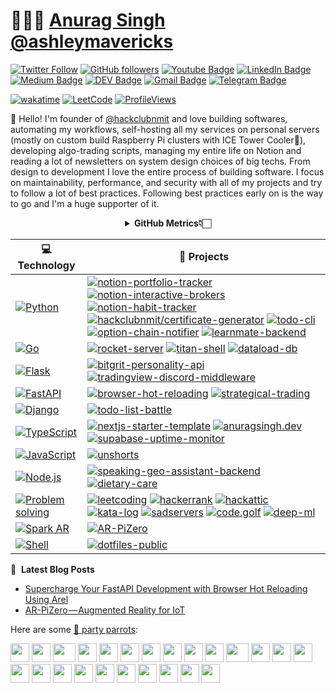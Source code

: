 # 👨🏻‍💻 [Anurag Singh](https://anuragsingh.dev) [@ashleymavericks](https://anuragsingh.dev)

[![Twitter Follow](https://img.shields.io/twitter/follow/ashleymavericks?style=social)](https://twitter.com/intent/follow?screen_name=ashleymavericks)
[![GitHub followers](https://img.shields.io/github/followers/ashleymavericks?label=Follow&style=social)](https://github.com/ashleymavericks/?tab=follow)
[![Youtube Badge](https://img.shields.io/badge/-YouTube-red?style=social&logo=Youtube&logoColor=red&link=https://www.youtube.com/@ashleymavericks)](https://www.youtube.com/@ashleymavericks)
[![LinkedIn Badge](https://img.shields.io/badge/-LinkedIn-blue?style=social&logo=Linkedin&logoColor=blue&link=https://www.linkedin.com/in/ashleymavericks/)](https://www.linkedin.com/in/ashleymavericks/)
[![Medium Badge](http://img.shields.io/badge/-Medium-1ca0f1?style=social&logo=Medium&logoColor=black&link=https://medium.com/@ashleymavericks)](https://medium.com/@ashleymavericks)
[![DEV Badge](https://img.shields.io/badge/-DEV-c14438?style=social&logo=Dev.to&logoColor=black&link=https://dev.to/ashleymavericks)](https://dev.to/ashleymavericks)
[![Gmail Badge](https://img.shields.io/badge/-email@anuragsingh.dev-c14438?style=social&logo=Gmail&logoColor=red&link=mailto:email@anuragsingh.dev)](mailto:email@anuragsingh.dev)
[![Telegram Badge](https://img.shields.io/badge/-Telegram-c14438?style=social&logo=Telegram&logoColor=red&link=https://t.me/ashleymavericks)](https://t.me/ashleymavericks)

[![wakatime](https://wakatime.com/badge/user/eafdbba4-cec2-4c99-8cd5-5fc36bb00274.svg)](https://wakatime.com/@eafdbba4-cec2-4c99-8cd5-5fc36bb00274)
[![LeetCode](https://img.shields.io/badge/dynamic/json?style=plastic&labelColor=black&color=%23ffa116&label=Solved&query=solvedOverTotal&url=https%3A%2F%2Fleetcode-badge.vercel.app%2Fapi%2Fusers%2Fashleymavericks&logo=leetcode&logoColor=yellow)](https://leetcode.com/ashleymavericks/)
[![ProfileViews](https://komarev.com/ghpvc/?username=ashleymavericks&color=red&style=flat)](https://komarev.com/ghpvc/?username=ashleymavericks)

:wave: Hello! I'm founder of [@hackclubnmit](https://github.com/hackclubnmit) and love building softwares, automating my workflows, self-hosting all my services on personal servers (mostly on custom build Raspberry Pi clusters with ICE Tower Cooler🥶), developing algo-trading scripts, managing my entire life on Notion and reading a lot of newsletters on system design choices of big techs. From design to development I love the entire process of building software. I focus on maintainability, performance, and security with all of my projects and try to follow a lot of best practices. Following best practices early on is the way to go and I'm a huge supporter of it.

<div align="center">
    <details>
        <summary><b>GitHub Metrics👇🏻</b></summary>
    <br>
        
<img src="https://metrics.lecoq.io/ashleymavericks?template=classic&isocalendar=1&followup=1&tweets=1&achievements=1&isocalendar.duration=half-year&followup.sections=repositories&followup.indepth=false&achievements.threshold=C&achievements.secrets=true&achievements.display=detailed&achievements.limit=0&achievements.ignored=follower%2C%20gister%2C%20member%2C%20forker%2C%20inspirer%2C%20influencer%2C%20worker&tweets.attachments=false&tweets.limit=2&tweets.user=ashleymavericks&config.timezone=Asia%2FKolkata">
    </details>
</div>

<!-- START OF PROFILE STACK, DO NOT REMOVE -->
| 💻 **Technology** | 🚀 **Projects** |
| - | - |
| [![Python](https://img.shields.io/static/v1?label=&message=Python&color=3776AB&logo=Python&logoColor=FFFFFF)](https://www.python.org/) | [![notion-portfolio-tracker](https://img.shields.io/static/v1?label=&message=notion-portfolio-tracker&color=000605&logo=github&logoColor=FFFFFF&labelColor=000605)](https://github.com/ashleymavericks/notion-portfolio-tracker) [![notion-interactive-brokers](https://img.shields.io/static/v1?label=&message=notion-interactive-brokers&color=000605&logo=github&logoColor=FFFFFF&labelColor=000605)](https://github.com/ashleymavericks/notion-interactive-brokers) [![notion-habit-tracker](https://img.shields.io/static/v1?label=&message=notion-habit-tracker&color=000605&logo=github&logoColor=FFFFFF&labelColor=000605)](https://github.com/ashleymavericks/notion-habit-tracker) [![hackclubnmit/certificate-generator](https://img.shields.io/static/v1?label=&message=certificate-generator&color=000605&logo=github&logoColor=FFFFFF&labelColor=000605)](https://github.com/hackclubnmit/certificate-generator) [![todo-cli](https://img.shields.io/static/v1?label=&message=todo-cli&color=000605&logo=github&logoColor=FFFFFF&labelColor=000605)](https://github.com/ashleymavericks/todo-cli) [![option-chain-notifier](https://img.shields.io/static/v1?label=&message=option-chain-notifier&color=000605&logo=github&logoColor=FFFFFF&labelColor=000605)](https://github.com/ashleymavericks/option-chain-notifier) [![learnmate-backend](https://img.shields.io/static/v1?label=&message=learnmate-backend&color=000605&logo=github&logoColor=FFFFFF&labelColor=000605)](https://github.com/ashleymavericks/learnmate-backend) |
| [![Go](https://img.shields.io/static/v1?label=&message=Go&color=00ADD8&logo=Go&logoColor=FFFFFF)](https://go.dev/) | [![rocket-server](https://img.shields.io/static/v1?label=&message=rocket-server&color=000605&logo=github&logoColor=FFFFFF&labelColor=000605)](https://github.com/ashleymavericks/rocket-server) [![titan-shell](https://img.shields.io/static/v1?label=&message=titan-shell&color=000605&logo=github&logoColor=FFFFFF&labelColor=000605)](https://github.com/ashleymavericks/titan-shell) [![dataload-db](https://img.shields.io/static/v1?label=&message=dataload-db&color=000605&logo=github&logoColor=FFFFFF&labelColor=000605)](https://github.com/ashleymavericks/dataload-db) |
| [![Flask](https://img.shields.io/static/v1?label=&message=Flask&color=000000&logo=Flask&logoColor=FFFFFF)](https://flask.palletsprojects.com/en/2.1.x/) | [![bitgrit-personality-api](https://img.shields.io/static/v1?label=&message=bitgrit-personality-api&color=000605&logo=github&logoColor=FFFFFF&labelColor=000605)](https://github.com/ashleymavericks/bitgrit-personality-api) [![tradingview-discord-middleware](https://img.shields.io/static/v1?label=&message=tradingview-discord-middleware&color=000605&logo=github&logoColor=FFFFFF&labelColor=000605)](https://github.com/ashleymavericks/tradingview-discord-middleware) |
| [![FastAPI](https://img.shields.io/static/v1?label=&message=FastAPI&color=009688&logo=FastAPI&logoColor=FFFFFF)](https://fastapi.tiangolo.com/) | [![browser-hot-reloading](https://img.shields.io/static/v1?label=&message=browser-hot-reloading&color=000605&logo=github&logoColor=FFFFFF&labelColor=000605)](https://github.com/ashleymavericks/browser-hot-reloading) [![strategical-trading](https://img.shields.io/static/v1?label=&message=strategical-trading%20(WIP)&color=000605&logo=github&logoColor=FFFFFF&labelColor=000605)](https://github.com/ashleymavericks/strategical-trading) |
| [![Django](https://img.shields.io/static/v1?label=&message=Django&color=092E20&logo=Django&logoColor=FFFFFF)](https://www.djangoproject.com/) | [![todo-list-battle](https://img.shields.io/static/v1?label=&message=todo-list-battle%20(WIP)&color=000605&logo=github&logoColor=FFFFFF&labelColor=000605)](https://github.com/ashleymavericks/todo-list-battle) |
| [![TypeScript](https://img.shields.io/static/v1?label=&message=TypeScript&color=3178C6&logo=TypeScript&logoColor=FFFFFF)](https://www.typescriptlang.org/) | [![nextjs-starter-template](https://img.shields.io/static/v1?label=&message=nextjs-starter-template&color=000605&logo=github&logoColor=FFFFFF&labelColor=000605)](https://github.com/ashleymavericks/nextjs-starter-template) [![anuragsingh.dev](https://img.shields.io/static/v1?label=&message=anuragsingh.dev&color=000605&logo=github&logoColor=FFFFFF&labelColor=000605)](https://github.com/ashleymavericks/anuragsingh.dev) [![supabase-uptime-monitor](https://img.shields.io/static/v1?label=&message=supabase-uptime-monitor&color=000605&logo=github&logoColor=FFFFFF&labelColor=000605)](https://github.com/ashleymavericks/supabase-uptime-monitor) |
| [![JavaScript](https://img.shields.io/static/v1?label=&message=JavaScript&color=F7DF1E&logo=JavaScript&logoColor=FFFFFF)](https://javascript.info/) | [![unshorts](https://img.shields.io/static/v1?label=&message=unshorts&color=000605&logo=github&logoColor=FFFFFF&labelColor=000605)](https://github.com/ashleymavericks/unshorts) |
| [![Node.js](https://img.shields.io/static/v1?label=&message=Node.js&color=339933&logo=Node.js&logoColor=FFFFFF)](https://nodejs.org/en/) | [![speaking-geo-assistant-backend](https://img.shields.io/static/v1?label=&message=speaking-geo-assistant-backend&color=000605&logo=github&logoColor=FFFFFF&labelColor=000605)](https://github.com/ashleymavericks/speaking-geo-assistant-backend) [![dietary-care](https://img.shields.io/static/v1?label=&message=dietary-care&color=000605&logo=github&logoColor=FFFFFF&labelColor=000605)](https://github.com/ashleymavericks/dietary-care) |
| [![Problem solving](https://img.shields.io/static/v1?label=&message=Problem%20solving&color=FFA116&logo=LeetCode&logoColor=FFFFFF)](https://hackattic.com/u/ashleymavericks) | [![leetcoding](https://img.shields.io/static/v1?label=&message=leetcoding&color=000605&logo=github&logoColor=FFFFFF&labelColor=000605)](https://github.com/ashleymavericks/leetcoding) [![hackerrank](https://img.shields.io/static/v1?label=&message=hackerrank&color=000605&logo=github&logoColor=FFFFFF&labelColor=000605)](https://github.com/ashleymavericks/hackerrank) [![hackattic](https://img.shields.io/static/v1?label=&message=hackattic&color=000605&logo=github&logoColor=FFFFFF&labelColor=000605)](https://github.com/ashleymavericks/hackattic) [![kata-log](https://img.shields.io/static/v1?label=&message=kata-log&color=000605&logo=github&logoColor=FFFFFF&labelColor=000605)](https://github.com/ashleymavericks/kata-log) [![sadservers](https://img.shields.io/static/v1?label=&message=sadservers&color=000605&logo=github&logoColor=FFFFFF&labelColor=000605)](https://github.com/ashleymavericks/sadservers) [![code.golf](https://img.shields.io/static/v1?label=&message=code.golf&color=000605&logo=github&logoColor=FFFFFF&labelColor=000605)](https://github.com/ashleymavericks/code.golf) [![deep-ml](https://img.shields.io/static/v1?label=&message=deep-ml&color=000605&logo=github&logoColor=FFFFFF&labelColor=000605)](https://github.com/ashleymavericks/deep-ml) |
| [![Spark AR](https://img.shields.io/static/v1?label=&message=Spark%20AR&color=FF5C83&logo=Spark%20AR&logoColor=FFFFFF)](https://sparkar.facebook.com/ar-studio/) | [![AR-PiZero](https://img.shields.io/static/v1?label=&message=AR-PiZero&color=000605&logo=github&logoColor=FFFFFF&labelColor=000605)](https://github.com/ashleymavericks/AR-PiZero) |
| [![Shell](https://img.shields.io/static/v1?label=&message=Shell&color=4EAA25&logo=GNU%20Bash&logoColor=FFFFFF)](https://www.gnu.org/) | [![dotfiles-public](https://img.shields.io/static/v1?label=&message=dotfiles-public&color=000605&logo=github&logoColor=FFFFFF&labelColor=000605)](https://github.com/ashleymavericks/dotfiles-public) |
<!-- END OF PROFILE STACK, DO NOT REMOVE -->

📝 &nbsp;**Latest Blog Posts**
<!-- BLOG-POST-LIST:START -->
- [Supercharge Your FastAPI Development with Browser Hot Reloading Using Arel](https://dev.to/ashleymavericks/browser-hot-reloading-for-python-asgi-web-apps-using-arel-1l19)
- [AR-PiZero — Augmented Reality for IoT](https://medium.datadriveninvestor.com/ar-pizero-augmented-reality-for-iot-1210062198c0?source=rss-cda09a7745f1------2)
<!-- BLOG-POST-LIST:END -->

Here are some [🦜 party parrots](https://cultofthepartyparrot.com):

<div>
    <img src="https://cultofthepartyparrot.com/parrots/hd/githubparrot.gif" width="30" height="30"/>
    <img src="https://cultofthepartyparrot.com/flags/hd/indiaparrot.gif" width="30" height="30"/>
    <img src="https://cultofthepartyparrot.com/parrots/asyncparrot.gif" width="36" height="30"/>
    <img src="https://cultofthepartyparrot.com/parrots/hd/exceptionallyfastparrot.gif" width="30" height="30"/>
    <img src="https://cultofthepartyparrot.com/parrots/hd/60fpsparrot.gif" width="30" height="30"/>
    <img src="https://cultofthepartyparrot.com/parrots/hd/jumpingparrot.gif" width="30" height="30"/>
    <img src="https://cultofthepartyparrot.com/parrots/hd/opensourceparrot.gif" width="30" height="30"/>
    <img src="https://cultofthepartyparrot.com/parrots/hd/dealwithitnowparrot.gif" width="30" height="30"/>
    <img src="https://cultofthepartyparrot.com/parrots/hd/hypnoparrotlight.gif" width="30" height="30"/>
    <img src="https://cultofthepartyparrot.com/parrots/databaseparrot.gif" width="30" height="30"/>
    <img src="https://cultofthepartyparrot.com/parrots/fixparrot.gif" width="36" height="30"/>
    <img src="https://cultofthepartyparrot.com/parrots/hd/laptop_parrot.gif" width="30" height="30"/>
    <img src="https://cultofthepartyparrot.com/parrots/hd/spinningparrot.gif" width="30" height="30"/>
    <img src="https://cultofthepartyparrot.com/parrots/hd/levitationparrot.gif" width="30" height="30"/>
    <img src="https://cultofthepartyparrot.com/parrots/hd/meldparrot.gif" width="30" height="30"/>
    <img src="https://cultofthepartyparrot.com/parrots/slomoparrot.gif" width="30" height="30"/>
    <img src="https://cultofthepartyparrot.com/parrots/hd/moonwalkingparrot.gif" width="30" height="30"/>
    <img src="https://cultofthepartyparrot.com/parrots/hd/stableparrot.gif" width="30" height="30"/>
    <img src="https://cultofthepartyparrot.com/parrots/hd/scienceparrot.gif" width="30" height="30"/>
    <img src="https://cultofthepartyparrot.com/parrots/hd/pirateparrot.gif" width="30" height="30"/>
    <img src="https://cultofthepartyparrot.com/parrots/hd/footballparrot.gif" width="30" height="30"/>
    <img src="https://cultofthepartyparrot.com/parrots/hd/illuminatiparrot.gif" width="30" height="30"/>
    <img src="https://cultofthepartyparrot.com/parrots/hd/hypnoparrotdark.gif" width="30" height="30"/>
    <img src="https://cultofthepartyparrot.com/parrots/hd/mustacheparrot.gif" width="30" height="30"/>
</div>
